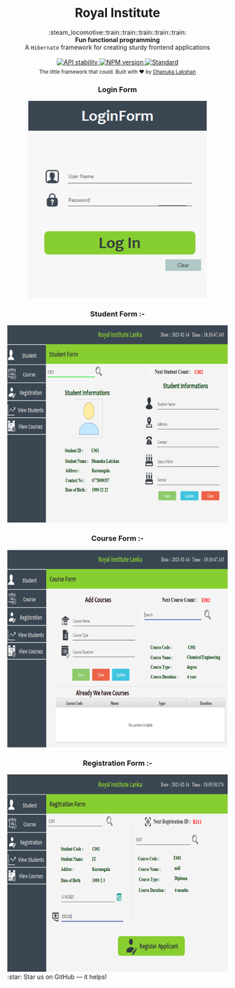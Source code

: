<h1 align="center">Royal Institute</h1>

<div align="center">
  :steam_locomotive::train::train::train::train::train:
</div>
<div align="center">
  <strong>Fun functional programming</strong>
</div>
<div align="center">
  A <code>Hibernate</code> framework for creating sturdy frontend applications
</div>

<br />

<div align="center">
  <!-- Stability -->
  <a href="https://nodejs.org/api/documentation.html#documentation_stability_index">
    <img src="https://img.shields.io/badge/stability-experimental-orange.svg?style=flat-square"
      alt="API stability" />
  </a>

  <!-- NPM version -->
  <a href="https://npmjs.org/package/choo">
    <img src="https://img.shields.io/npm/v/choo.svg?style=flat-square"
      alt="NPM version" />
  </a>

  <!-- Standard -->
  <a href="https://standardjs.com">
    <img src="https://img.shields.io/badge/code%20style-standard-brightgreen.svg?style=flat-square"
      alt="Standard" />
  </a>
</div>


<div align="center" >
  <sub>The little framework that could. Built with ❤︎ by
  <a href="https://www.facebook.com/dhanuka.lakshan.395/">Dhanuka Lakshan</a>
</div>
  
  <div align="center">
  <div>
    <h3>Login Form</h3>
    <img src=" https://github.com/Dhanuka99/Royal-Institute-Application/blob/main/src/project_photos/4.png" alt="student form" width =auto height = 450px />
    </div>
  <div>
    <h3>Student Form :-</h3>
    <img src="https://github.com/Dhanuka99/Royal-Institute-Application/blob/main/src/project_photos/1.png" alt="student form" width =auto height = 450px />
    </div>
    <div>
    <h3>Course Form :-</h3>
    <img src="https://github.com/Dhanuka99/Royal-Institute-Application/blob/main/src/project_photos/3.png" alt="Course form" width =auto height = 450px />
    </div>
    <div>
    <h3>Registration Form :-</h3>
    <img src="https://github.com/Dhanuka99/Royal-Institute-Application/blob/main/src/project_photos/Untitled.png" alt="Registration form" width =auto height = 450px />
    </div>
  </div>
 :star: Star us on GitHub — it helps!

  
